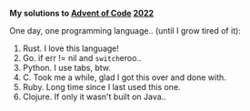 **My solutions to [Advent of Code](https://adventofcode.com) [2022](https://adventofcode.com/2022)**

One day, one programming language.. (until I grow tired of it):

1. Rust. I love this language!
2. Go. if err != nil and `switch`eroo..
3. Python. I use tabs, btw.
4. C. Took me a while, glad I got this over and done with.
5. Ruby. Long time since I last used this one.
6. Clojure. If only it wasn't built on Java..
